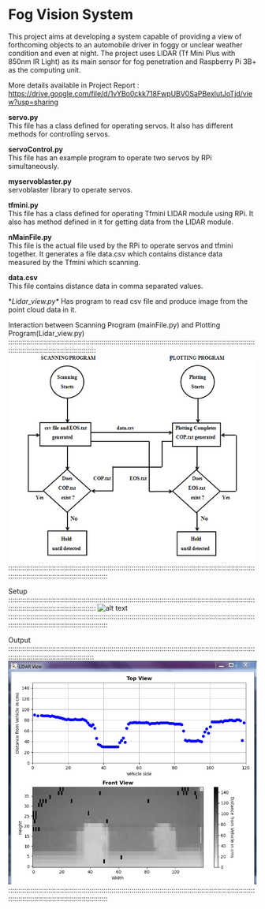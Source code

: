 # Fog Vision System
This project aims at developing a system capable of providing a view of forthcoming objects to an automobile driver in foggy or unclear weather condition and even at night. The project uses LIDAR (Tf Mini Plus with 850nm IR Light) as its main sensor for fog penetration and Raspberry Pi 3B+ as the computing unit. 

More details available in Project Report : https://drive.google.com/file/d/1vYBo0ckk718FwpUBV0SaPBexlutJoTjd/view?usp=sharing

**servo.py**\
This file has a class defined for operating servos. It also has different methods for controlling servos.

**servoControl.py**\
This file has an example program to operate two servos by RPi simultaneously.

**myservoblaster.py**\
servoblaster library to operate servos.

**tfmini.py**\
This file has a class defined for operating Tfmini LIDAR module using RPi. It also has method defined in it for getting data from the LIDAR module. 

**nMainFile.py**\
This file is the actual file used by the RPi to operate servos and tfmini together. It generates a file data.csv which contains distance data measured by the Tfmini which scanning.

**data.csv**\
This file contains distance data in comma separated values.  

**Lidar_view.py\**
Has program to read csv file and produce image from the point cloud data in it. 

Interaction between Scanning Program (mainFile.py) and Plotting Program(Lidar_view.py)\
::::::::::::::::::::::::::::::::::::::::::::::::::::::::::::::::::::::::::::::::::::::::::::::::::::::::::::::::::::::::::::::::::::::::::::::::::::::::::::::::::::::::
![alt text](https://github.com/shubhamchaudharybrg/Fog_Vision_System/blob/3fec3c44644f564389e287f406caa6f43b919315/Images/Block%20Diagram.PNG)
::::::::::::::::::::::::::::::::::::::::::::::::::::::::::::::::::::::::::::::::::::::::::::::::::::::::::::::::::::::::::::::::::::::::::::::::::::::::::::::::::::::::::::::

Setup \
::::::::::::::::::::::::::::::::::::::::::::::::::::::::::::::::::::::::::::::::::::::::::::::::::::::::::::::::::::::::::::::::::::::::::::::::::::::::::::::::::::::::
![alt text](https://github.com/shubhamchaudharybrg/Fog_Vision_System/blob/3fec3c44644f564389e287f406caa6f43b919315/Images/Setup.jpg)    
::::::::::::::::::::::::::::::::::::::::::::::::::::::::::::::::::::::::::::::::::::::::::::::::::::::::::::::::::::::::::::::::::::::::::::::::::::::::::::::::::::::::::::::

Output \
:::::::::::::::::::::::::::::::::::::::::::::::::::::::::::::::::::::::::::::::::::::::::::::::::::::::::::::::::::::::::::::::::::::::::::::::::::::::::::::::::::::::
![alt text](https://github.com/shubhamchaudharybrg/Fog_Vision_System/blob/40acf57a99479cf8d9a307c48cf162b7070b403a/Images/Lidar%20view%20new.PNG?raw=true)
::::::::::::::::::::::::::::::::::::::::::::::::::::::::::::::::::::::::::::::::::::::::::::::::::::::::::::::::::::::::::::::::::::::::::::::::::::::::::::::::::::::::::::::

